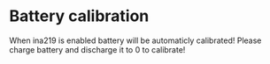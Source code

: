 # Battery calibration
When ina219 is enabled battery will be automaticly calibrated!
Please charge battery and discharge it to 0 to calibrate!
